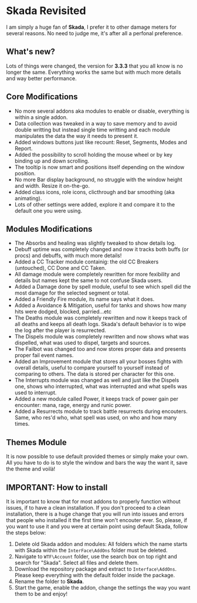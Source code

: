# Skada Revisited

I am simply a huge fan of **Skada**, I prefer it to other damage meters for several reasons. No need to judge me, it's after all a perfonal preference.

## What's new?

Lots of things were changed, the version for **3.3.3** that you all know is no longer the same. Everything works the same but with much more details and way better performance.

## Core Modifications

* No more several addons aka modules to enable or disable, everything is within a single addon.
* Data collection was tweaked in a way to save memory and to avoid double writting but instead single time writting and each module manipulates the data the way it needs to present it.
* Added windows buttons just like recount: Reset, Segments, Modes and Report.
* Added the possibility to scroll holding the mouse wheel or by key binding up and down scrolling.
* The tooltip is now smart and positions itself depending on the window position.
* No more Bar display background, no struggle with the window height and width. Resize it on-the-go.
* Added class icons, role icons, clicthrough and bar smoothing (aka animating).
* Lots of other settings were added, explore it and compare it to the default one you were using.

## Modules Modifications

* The Absorbs and healing was slightly tweaked to show details log.
* Debuff uptime was completely changed and now it tracks both buffs (or procs) and debuffs, with much more details!
* Added a CC Tracker module containig: the old CC Breakers (untouched), CC Done and CC Taken.
* All damage module were completely rewritten for more fexibility and details but names kept the same to not confuse Skada users.
* Added a Damage done by spell module, useful to see which spell did the most damage for the selected segment or total.
* Added a Friendly Fire module, its name says what it does.
* Added a Avoidance & Mitigation, useful for tanks and shows how many hits were dodged, blocked, parried...etc
* The Deaths module was completely rewritten and now it keeps track of all deaths and keeps all death logs. Skada's default behavior is to wipe the log after the player is resurrected.
* The Dispels module was completely rewritten and now shows what was dispelled, what was used to dispel, targets and sources.
* The Failbot was changed too and now stores proper data and presents proper fail event names.
* Added an Improvement module that stores all your bosses fights with overall details, useful to compare yourself to yourself instead of comparing to others. The data is stored per character for this one.
* The Interrupts module was changed as well and just like the Dispels one, shows who interrupted, what was interrupted and what spells was used to interrupt.
* Added a new module called Power, it keeps track of power gain per encounter: mana, rage, energy and runic power.
* Added a Resurrects module to track battle resurrects during encouters. Same, who res'd who, what spell was used, on who and how many times.

## Themes Module

It is now possible to use default provided themes or simply make your own.
All you have to do is to style the window and bars the way the want it, save the theme and voilà!

## IMPORTANT: How to install

It is important to know that for most addons to properly function without issues, if to have a clean installation. If you don't proceed to a clean installation, there is a huge change that you will run into issues and errors that people who installed it the first time won't encouter ever. So, please, if you want to use it and you were at certain point using default Skada, follow the steps below:

1. Delete old Skada addon and modules: All folders which the name starts with Skada within the `InterFace\AddOns` folder must be deleted.
2. Navigate to `WTF\Account` folder, use the search box on top right and search for "Skada". Select all files and delete them.
3. Download the repository package and extract to `Interface\AddOns`. Please keep everything with the default folder inside the package.
4. Rename the folder to **Skada**.
5. Start the game, enable the addon, change the settings the way you want them to be and enjoy!
